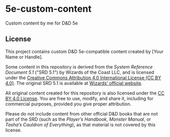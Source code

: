 # 5e-custom-content
Custom content by me for D&amp;D 5e

## License

This project contains custom D&D 5e-compatible content created by [Your Name or Handle].

Some content in this repository is derived from the *System Reference Document 5.1* ("SRD 5.1") by Wizards of the Coast LLC, and is licensed under the [Creative Commons Attribution 4.0 International License (CC BY 4.0)](https://creativecommons.org/licenses/by/4.0/). The original SRD 5.1 is available at [Wizards’ official website](https://dnd.wizards.com/resources/systems-reference-document).

All original content created for this repository is also licensed under the [CC BY 4.0 License](https://creativecommons.org/licenses/by/4.0/). You are free to use, modify, and share it, including for commercial purposes, provided you give proper attribution.

Please do not include content from other official D&D books that are not part of the SRD (such as the *Player’s Handbook*, *Monster Manual*, or *Tasha’s Cauldron of Everything*), as that material is not covered by this license.
